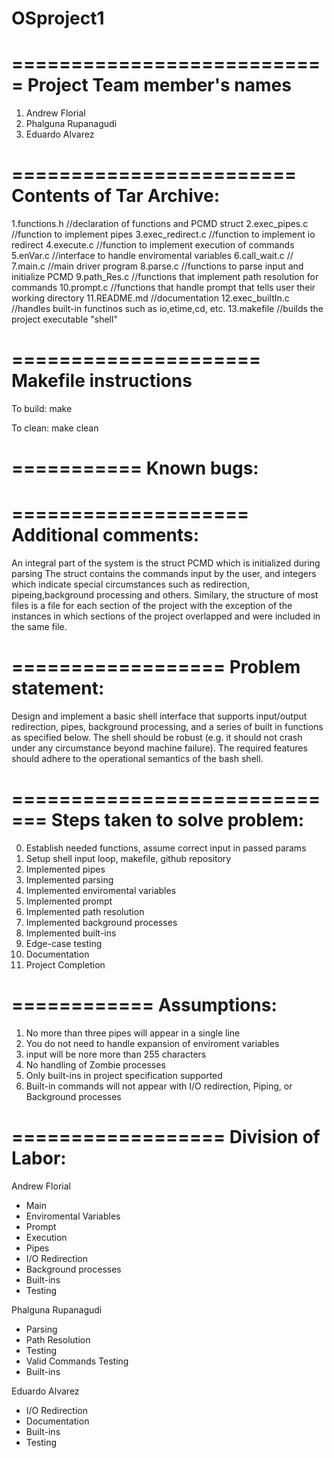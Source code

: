 # OSproject1

===========================
Project Team member's names
===========================
1. Andrew Florial
2. Phalguna Rupanagudi
3. Eduardo Alvarez

========================
Contents of Tar Archive:
========================
1.functions.h         //declaration of functions and PCMD struct
2.exec_pipes.c        //function to implement pipes
3.exec_redirect.c     //function to implement io redirect
4.execute.c           //function to implement execution of commands
5.enVar.c             //interface to handle enviromental variables
6.call_wait.c         // 
7.main.c              //main driver program
8.parse.c             //functions to parse input and initialize PCMD
9.path_Res.c          //functions that implement path resolution for commands
10.prompt.c           //functions that handle prompt that tells user their working directory
11.README.md          //documentation
12.exec_builtIn.c     //handles built-in functinos such as io,etime,cd, etc.
13.makefile           //builds the project executable "shell"

=====================
Makefile instructions
=====================

To build: 
make

To clean: 
make clean

===========
Known bugs: 
===========


====================
Additional comments:
==================== 
An integral part of the system is the struct PCMD which is initialized during parsing
The struct contains the commands input by the user, and integers which indicate
special circumstances such as redirection, pipeing,background processing and others.
Similary, the structure of most files is a file for each section of the project with
the exception of the instances in which sections of the project overlapped and were 
included in the same file.

==================
Problem statement:
==================
Design and implement a basic shell interface that supports input/output redirection,
pipes, background processing, and a series of built in functions as specified below.
The shell should be robust (e.g. it should not crash under any circumstance beyond machine failure).
The required features should adhere to the operational semantics of the bash shell.

=============================
Steps taken to solve problem:
=============================
0. Establish needed functions, assume correct input in passed params
1. Setup shell input loop, makefile, github repository
2. Implemented pipes
3. Implemented parsing
4. Implemented enviromental variables
5. Implemented prompt
6. Implemented path resolution
7. Implemented background processes
8. Implemented built-ins
9. Edge-case testing
10. Documentation
11. Project Completion

============
Assumptions:
============
1. No more than three pipes will appear in a single line
2. You do not need to handle expansion of enviroment variables
3. input will be nore more than 255 characters
4. No handling of Zombie processes
5. Only built-ins in project specification supported
6. Built-in commands will not appear with I/O redirection, Piping, or Background processes

==================
Division of Labor:
==================
Andrew Florial
- Main
- Enviromental Variables
- Prompt
- Execution
- Pipes
- I/O Redirection
- Background processes
- Built-ins
- Testing

Phalguna Rupanagudi
- Parsing
- Path Resolution
- Testing
- Valid Commands Testing
- Built-ins

Eduardo Alvarez
- I/O Redirection
- Documentation 
- Built-ins
- Testing
